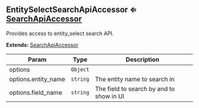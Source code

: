 ## EntitySelectSearchApiAccessor ⇐ [SearchApiAccessor](../../../../UIBundle/Resources/doc/reference/client-side/search-api-accessor.md)

<a name="module_EntitySelectSearchApiAccessor"></a>

Provides access to entity_select search API.

**Extends:** [SearchApiAccessor](../../../../UIBundle/Resources/doc/reference/client-side/search-api-accessor.md) 

| Param | Type | Description |
| --- | --- | --- |
| options | `Object` |  |
| options.entity_name | `string` | The entity name to search in |
| options.field_name | `string` | The field to search by and to show in UI |

